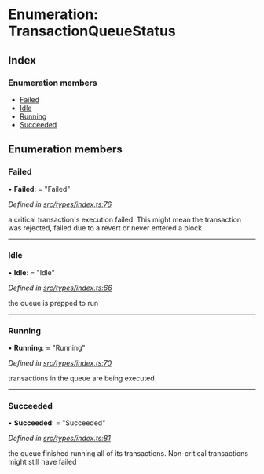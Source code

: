 # Enumeration: TransactionQueueStatus

## Index

### Enumeration members

* [Failed](transactionqueuestatus.md#failed)
* [Idle](transactionqueuestatus.md#idle)
* [Running](transactionqueuestatus.md#running)
* [Succeeded](transactionqueuestatus.md#succeeded)

## Enumeration members

###  Failed

• **Failed**: = "Failed"

*Defined in [src/types/index.ts:76](https://github.com/PolymathNetwork/polymesh-sdk/blob/959efb76/src/types/index.ts#L76)*

a critical transaction's execution failed.
This might mean the transaction was rejected,
failed due to a revert or never entered a block

___

###  Idle

• **Idle**: = "Idle"

*Defined in [src/types/index.ts:66](https://github.com/PolymathNetwork/polymesh-sdk/blob/959efb76/src/types/index.ts#L66)*

the queue is prepped to run

___

###  Running

• **Running**: = "Running"

*Defined in [src/types/index.ts:70](https://github.com/PolymathNetwork/polymesh-sdk/blob/959efb76/src/types/index.ts#L70)*

transactions in the queue are being executed

___

###  Succeeded

• **Succeeded**: = "Succeeded"

*Defined in [src/types/index.ts:81](https://github.com/PolymathNetwork/polymesh-sdk/blob/959efb76/src/types/index.ts#L81)*

the queue finished running all of its transactions. Non-critical transactions
might still have failed
